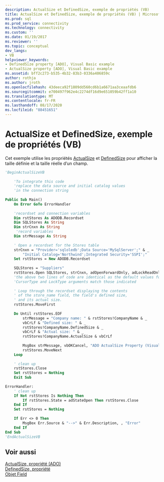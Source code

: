 ```yaml
---
description: ActualSize et DefinedSize, exemple de propriétés (VB)
title: ActualSize et DefinedSize, exemple de propriétés (VB) | Microsoft Docs
ms.prod: sql
ms.prod_service: connectivity
ms.technology: connectivity
ms.custom: ''
ms.date: 01/19/2017
ms.reviewer: ''
ms.topic: conceptual
dev_langs:
- VB
helpviewer_keywords:
- DefinedSize property [ADO], Visual Basic example
- ActualSize property [ADO], Visual Basic example
ms.assetid: bff2c273-b535-4b32-83b3-0336a406859c
author: rothja
ms.author: jroth
ms.openlocfilehash: 43deeca92f1809dd560cd6b1a6671aa3ceaafdb6
ms.sourcegitcommit: e700497f962e4c2274df16d9e651059b42ff1a10
ms.translationtype: MT
ms.contentlocale: fr-FR
ms.lasthandoff: 08/17/2020
ms.locfileid: "88451651"
---
```

# <a name="actualsize-and-definedsize-properties-example-vb"></a>ActualSize et DefinedSize, exemple de propriétés (VB)
Cet exemple utilise les propriétés [ActualSize](../../../ado/reference/ado-api/actualsize-property-ado.md) et [DefinedSize](../../../ado/reference/ado-api/definedsize-property.md) pour afficher la taille définie et la taille réelle d’un champ.  
  
```vb
'BeginActualSizeVB  
  
    'To integrate this code  
    'replace the data source and initial catalog values  
    'in the connection string  
  
Public Sub Main()  
    On Error GoTo ErrorHandler  
  
    'recordset and connection variables  
    Dim rstStores As ADODB.Recordset  
    Dim SQLStores As String  
    Dim strCnxn As String  
     'record variables  
    Dim strMessage As String  
  
    ' Open a recordset for the Stores table  
    strCnxn = "Provider='sqloledb';Data Source='MySqlServer';" & _  
        "Initial Catalog='Northwind';Integrated Security='SSPI';"  
    Set rstStores = New ADODB.Recordset  
  
    SQLStores = "Suppliers"  
    rstStores.Open SQLStores, strCnxn, adOpenForwardOnly, adLockReadOnly, adCmdTable  
    'the above two lines of code are identical as the default values for  
    'CursorType and LockType arguments match those indicated  
  
    ' Loop through the recordset displaying the contents  
    ' of the store_name field, the field's defined size,  
    ' and its actual size.  
    rstStores.MoveFirst  
  
    Do Until rstStores.EOF  
        strMessage = "Company name: " & rstStores!CompanyName & _  
        vbCrLf & "Defined size: " & _  
        rstStores!CompanyName.DefinedSize & _  
        vbCrLf & "Actual size: " & _  
        rstStores!CompanyName.ActualSize & vbCrLf  
  
        MsgBox strMessage, vbOKCancel, "ADO ActualSize Property (Visual Basic)"  
        rstStores.MoveNext  
    Loop  
  
    ' clean up  
    rstStores.Close  
    Set rstStores = Nothing  
    Exit Sub  
  
ErrorHandler:  
    ' clean up  
    If Not rstStores Is Nothing Then  
        If rstStores.State = adStateOpen Then rstStores.Close  
    End If  
    Set rstStores = Nothing  
  
    If Err <> 0 Then  
        MsgBox Err.Source & "-->" & Err.Description, , "Error"  
    End If  
End Sub  
'EndActualSizeVB  
```  
  
## <a name="see-also"></a>Voir aussi  
 [ActualSize, propriété (ADO)](../../../ado/reference/ado-api/actualsize-property-ado.md)   
 [DefinedSize, propriété](../../../ado/reference/ado-api/definedsize-property.md)   
 [Objet Field](../../../ado/reference/ado-api/field-object.md)
